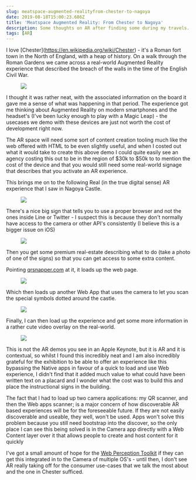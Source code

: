 ```yaml
---
slug: meatspace-augmented-realityfrom-chester-to-nagoya
date: 2019-08-18T15:00:23.686Z
title: 'Meatspace Augmented Reality: From Chester to Nagoya'
description: Some thoughts on AR after finding some during my travels.
tags: [AR]
---
```


I love [Chester](<a href="https://en.wikipedia.org/wiki/Chester">https://en.wikipedia.org/wiki/Chester</a>) - it's a Roman fort town in the North of England, with a heap of history. On a walk through the Roman Gardens we came across a real-world Augmented Reality experience that described the breach of the walls in the time of the English Civil War.

<figure><img src="/images/2019-08-18-meatspace-augmented-realityfrom-chester-to-nagoya-0.jpeg"></figure>

I thought it was rather neat, with the associated information on the board it gave me a sense of what was happening in that period. The experience got me thinking about Augmented Reality on modern smartphones and the headset's (I've been lucky enough to play with a Magic Leap) - the usecases we demo with these devices are just not worth the cost of development right now. 

The AR space will need some sort of content creation tooling much like the web offered with HTML to be even slightly useful, and when I costed out what it would take to create this above demo I could quite easily see an agency costing this out to be in the region of $30k to $50k to to mention the cost of the device and that you would still need some real-world signage that describes that you activate an AR experience.

This brings me on to the following Real (in the true digital sense) AR experience that I saw in Nagoya Castle.

<figure><img src="/images/2019-08-18-meatspace-augmented-realityfrom-chester-to-nagoya-1.jpeg"></figure>

There's a nice big sign that tells you to use a proper browser and not the ones inside Line or Twitter - I suspect this is because they don't normally have access to the camera or other API's consistently (I believe this is a bigger issue on iOS)

<figure><img src="/images/2019-08-18-meatspace-augmented-realityfrom-chester-to-nagoya-2.jpeg"></figure>

Then you get some premium real-estate describing what to do (take a photo of one of the signs) so that you can get access to some extra content.

Pointing [qrsnapper.com](https://qrsnapper.com) at it, it loads up the web page.

<figure><img src="/images/2019-08-18-meatspace-augmented-realityfrom-chester-to-nagoya-5.jpeg"></figure>

Which then loads up another Web App that uses the camera to let you scan the special symbols dotted around the castle.

<figure><img src="/images/2019-08-18-meatspace-augmented-realityfrom-chester-to-nagoya-3.jpeg"></figure>

Finally, I can then load up the experience and get some more information in a rather cute video overlay on the real-world.

<figure><img src="/images/2019-08-18-meatspace-augmented-realityfrom-chester-to-nagoya-4.jpeg"></figure>

This is not the AR demos you see in an Apple Keynote, but it is AR and it is contextual, so whilst I found this incredibly neat and I am also incredibly grateful for the exhibition to be able to offer an experience like this bypassing the Native apps in favour of a quick to load and use Web experience, I didn't find that it added much value to what could have been written text on a placard and I wonder what the cost was to build this and place the instructional signs in the building.

The fact that I had to load up two camera applications: my QR scanner, and then the Web apps scanner; is a major concern of how discoverable AR based experiences will be for the foreseeable future. If they are not easily discoverable and useable, they well, won't be used. Apps won't solve this problem because you still need bootstrap into the discover, so the only place I can see this being solved is in the Camera app directly with a Web Content layer over it that allows people to create and host content for it quickly

I've got a small amount of hope for the [Web Perception Toolkit](https://perceptiontoolkit.dev/getting-started/) if they can get this integrated in to the Camera of multiple OS's - until then, I don't see AR really taking off for the consumer use-cases that we talk the most about and the one in Chester sufficed.
